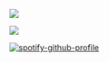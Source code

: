 ![](https://komarev.com/ghpvc/?username=your-github-username&label=COUNSELORS&color=grey)

![](https://64.media.tumblr.com/201fd87d64485db12e8b46848f6212b6/0dee244851e9a53b-2e/s400x600/6c689ce36682d7ad3fc7f2282bc059554b6f8f39.gifv)



[![spotify-github-profile](https://spotify-github-profile.kittinanx.com/api/view?uid=31eritn2kzh5mkvk7mzvqsomgtze&cover_image=true&theme=novatorem&show_offline=false&background_color=121212&interchange=false&bar_color=53b14f&bar_color_cover=false)](https://github.com/kittinan/spotify-github-profile)


